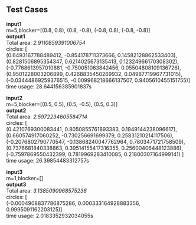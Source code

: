 
## Test Cases

**input1**   
m=5,blocker=[(0.8, 0.8), (0.8, -0.8), (-0.8, 0.8), (-0.8, -0.8)]   
**output1**  
Total area: *2.9110859391006754*  
circles: [  
(0.6493167788489412, -0.854178711373666, 0.14582128862533403),   
(0.8281506895354347, 0.6214025673135413, 0.12324966170308302),   
(-0.7768613957010881, -0.750051063842456, 0.05504808109136726),   
(0.9501228003206899, 0.4268835450269932, 0.04987719967731015),   
(-0.03444869259376515, -0.009968218666137507, 0.9405610455151755)]  
time usage: 28.644156385901837s  

**input2**  
 m=5,blocker=[(0.5, 0.5), (0.5, -0.5), (0.5, 0.3)]  
**output2**  
Total area: *2.5972234605584714*  
circles: [  
(0.4210769300083441, 0.8050855761893383, 0.1949144238096617),  
 (0.660574917060252, -0.730256691699379, 0.25831210214117506),  
(-0.2076802790770547, -0.13868240047762964, 0.7803471721758509),   
(0.7376681840338863, 0.39514155417316355, 0.25600406448123886),   
(-0.7597869550432399, 0.7819969283410085, 0.21800307164999141) ]  
time usage: 26.39854483312757s  


**input3**   
m=1,blocker=[]   
**output3**  
Total area: *3.1385090968575238*  
circles: [  
(-0.0004908837786875286, 0.000333164928883356, 0.9995091162203125)]  
time usage: 2.0183352932034055s  
 



